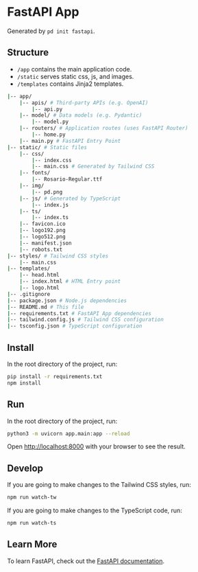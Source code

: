 # FastAPI App

Generated by `pd init fastapi`.

## Structure

- `/app` contains the main application code.
- `/static` serves static css, js, and images.
- `/templates` contains Jinja2 templates.

```bash
|-- app/
    |-- apis/ # Third-party APIs (e.g. OpenAI)
        |-- api.py
    |-- model/ # Data models (e.g. Pydantic)
        |-- model.py
    |-- routers/ # Application routes (uses FastAPI Router)
        |-- home.py
    |-- main.py # FastAPI Entry Point
|-- static/ # Static files
    |-- css/
        |-- index.css
        |-- main.css # Generated by Tailwind CSS
    |-- fonts/
        |-- Rosario-Regular.ttf
    |-- img/
        |-- pd.png
    |-- js/ # Generated by TypeScript
        |-- index.js
    |-- ts/
        |-- index.ts
    |-- favicon.ico
    |-- logo192.png
    |-- logo512.png
    |-- manifest.json
    |-- robots.txt
|-- styles/ # Tailwind CSS styles
    |-- main.css
|-- templates/
    |-- head.html
    |-- index.html # HTML Entry point
    |-- logo.html
|-- .gitignore
|-- package.json # Node.js dependencies
|-- README.md # This file
|-- requirements.txt # FastAPI App dependencies
|-- tailwind.config.js # Tailwind CSS configuration
|-- tsconfig.json # TypeScript configuration
```

## Install

In the root directory of the project, run:

```bash
pip install -r requirements.txt
npm install
```

## Run

In the root directory of the project, run:

```bash
python3 -m uvicorn app.main:app --reload
```

Open [http://localhost:8000](http://localhost:8000) with your browser to see the result.

## Develop

If you are going to make changes to the Tailwind CSS styles, run:

```bash
npm run watch-tw
```

If you are going to make changes to the TypeScript code, run:

```bash
npm run watch-ts
```

## Learn More

To learn FastAPI, check out the [FastAPI documentation](https://fastapi.tiangolo.com/).
